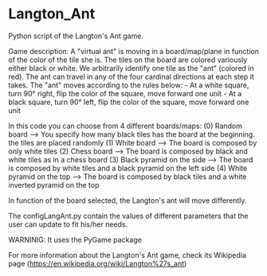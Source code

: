 # Langton_Ant
Python script of the Langton's Ant game. 

Game description: A "virtual ant" is moving in a board/map/plane in function of the color of the tile she is. The tiles on the board are colored variously either black or white. We arbitrarily identify one tile as the "ant" (colored in red). The ant can travel in any of the four cardinal directions at each step it takes. The "ant" moves according to the rules below:
    - At a white square, turn 90° right, flip the color of the square, move forward one unit
    - At a black square, turn 90° left, flip the color of the square, move forward one unit

In this code you can choose from 4 different boards/maps:
  (0) Random board              --> You specify how many black tiles  has the board at the beginning. the tiles are placed randomly
  (1) White board               --> The board is composed by only white tiles
  (2) Chess board               --> The board is composed by black and white tiles as in a chess board
  (3) Black pyramid on the side --> The board is composed by white tiles and a black pyramid on the left side
  (4) White pyramid on the top  --> The board is composed by black tiles and a white inverted pyramid on the top

In function of the board selected, the Langton's ant will move differently.

The configLangAnt.py contain the values of different parameters that the user can update to fit his/her needs.

WARNINIG: It uses the PyGame package

For more information about the Langton's Ant game, check its Wikipedia page (https://en.wikipedia.org/wiki/Langton%27s_ant)
